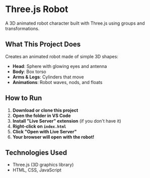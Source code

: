 # Three.js Robot

A 3D animated robot character built with Three.js using groups and transformations.

## What This Project Does

Creates an animated robot made of simple 3D shapes:
- **Head**: Sphere with glowing eyes and antenna
- **Body**: Box torso
- **Arms & Legs**: Cylinders that move
- **Animations**: Robot waves, nods, and floats

## How to Run

1. **Download or clone this project**
2. **Open the folder in VS Code**
3. **Install "Live Server" extension** (if you don't have it)
4. **Right-click on `index.html`**
5. **Click "Open with Live Server"**
6. **Your browser will open with the robot!**


## Technologies Used

- Three.js (3D graphics library)
- HTML, CSS, JavaScript
